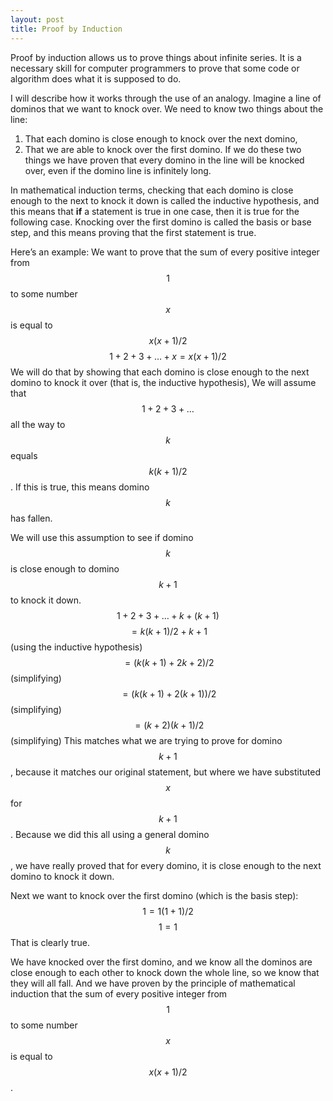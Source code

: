 ```yaml
---
layout: post
title: Proof by Induction
---
```

Proof by induction allows us to prove things about infinite series. It is a necessary skill for computer programmers to prove that some code or algorithm does what it is supposed to do.

I will describe how it works through the use of an analogy. Imagine a line of dominos that we want to knock over. We need to know two things about the line:
1. That each domino is close enough to knock over the next domino,
2. That we are able to knock over the first domino.
   If we do these two things we have proven that every domino in the line will be knocked over, even if the domino line is infinitely long.

In mathematical induction terms, checking that each domino is close enough to the next to knock it down is called the inductive hypothesis, and this means that **if** a statement is true in one case, then it is true for the following case.
Knocking over the first domino is called the basis or base step, and this means proving that the first statement is true.

Here’s an example:
We want to prove that the sum of every positive integer from $$1$$ to some number $$x$$ is equal to $$x(x+1)/2$$
$$1 + 2 + 3 + … + x = x(x+1)/2$$
We will do that by showing that each domino is close enough to the next domino to knock it over (that is, the inductive hypothesis),
We will assume that $$1 + 2 + 3 + …$$ all the way to $$k$$ equals $$k(k+1)/2$$. If this is true, this means domino $$k$$ has fallen.

We will use this assumption to see if domino $$k$$ is close enough to domino $$k + 1$$ to knock it down.
$$1 + 2 + 3 + … + k + (k + 1)$$
$$= k(k + 1)/2 + k+1$$			(using the inductive hypothesis)
$$=(k(k + 1) + 2k + 2)/2$$		(simplifying)
$$=(k(k + 1) + 2(k + 1))/2$$		(simplifying)
$$=(k + 2)(k + 1)/2$$			(simplifying)
This matches what we are trying to prove for domino $$k+1$$, because it matches our original statement, but where we have substituted $$x$$ for $$k+1$$.
Because we did this all using a general domino $$k$$, we have really proved that for every domino, it is close enough to the next domino to knock it down.

Next we want to knock over the first domino (which is the basis step):
$$1 = 1(1+1)/2$$
$$1 = 1$$
That is clearly true.

We have knocked over the first domino, and we know all the dominos are close enough to each other to knock down the whole line, so we know that they will all fall.
And we have proven by the principle of mathematical induction that the sum of every positive integer from $$1$$ to some number $$x$$ is equal to $$x(x+1)/2$$.